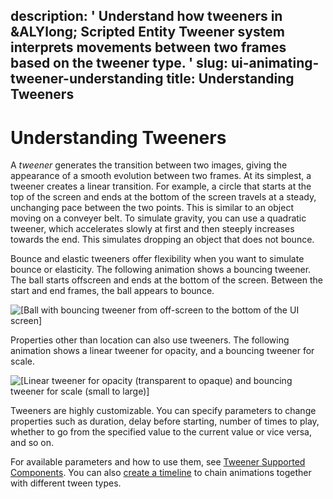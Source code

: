 description: ' Understand how tweeners in &ALYlong; Scripted Entity Tweener system
  interprets movements between two frames based on the tweener type. '
slug: ui-animating-tweener-understanding
title: Understanding Tweeners
---
# Understanding Tweeners<a name="ui-animating-tweener-understanding"></a>

A *tweener* generates the transition between two images, giving the appearance of a smooth evolution between two frames\. At its simplest, a tweener creates a linear transition\. For example, a circle that starts at the top of the screen and ends at the bottom of the screen travels at a steady, unchanging pace between the two points\. This is similar to an object moving on a conveyer belt\. To simulate gravity, you can use a quadratic tweener, which accelerates slowly at first and then steeply increases towards the end\. This simulates dropping an object that does not bounce\.

Bounce and elastic tweeners offer flexibility when you want to simulate bounce or elasticity\. The following animation shows a bouncing tweener\. The ball starts offscreen and ends at the bottom of the screen\. Between the start and end frames, the ball appears to bounce\.

![\[Ball with bouncing tweener from off-screen to the bottom of the UI screen\]](/images/userguide/ui-animating-tweener.gif)

Properties other than location can also use tweeners\. The following animation shows a linear tweener for opacity, and a bouncing tweener for scale\.

![\[Linear tweener for opacity (transparent to opaque) and bouncing tweener for scale (small to large)\]](/images/userguide/ui-animating-tweener-1.gif)

Tweeners are highly customizable\. You can specify parameters to change properties such as duration, delay before starting, number of times to play, whether to go from the specified value to the current value or vice versa, and so on\. 

For available parameters and how to use them, see [Tweener Supported Components](ui-animating-tweener-components.md)\. You can also [create a timeline](ui-animating-tweener-timeline.md) to chain animations together with different tween types\. 
